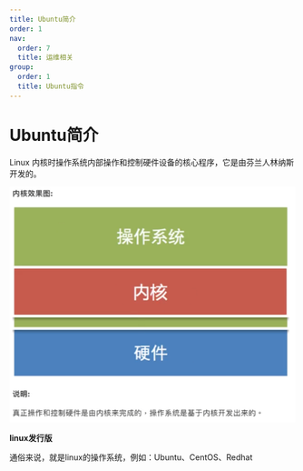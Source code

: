 ```yaml
---
title: Ubuntu简介
order: 1
nav: 
  order: 7
  title: 运维相关
group:
  order: 1
  title: Ubuntu指令
---
```

# Ubuntu简介

Linux 内核时操作系统内部操作和控制硬件设备的核心程序，它是由芬兰人林纳斯开发的。

![image-20230416094833237](./ubuntu指令学习.assets/image-20230416094833237.png)

**linux发行版**

通俗来说，就是linux的操作系统，例如：Ubuntu、CentOS、Redhat

